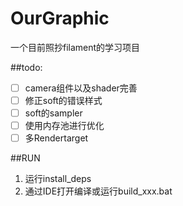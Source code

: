 # OurGraphic
一个目前照抄filament的学习项目


##todo:
- [ ] camera组件以及shader完善
- [ ] 修正soft的错误样式
- [ ] soft的sampler
- [ ] 使用内存池进行优化
- [ ] 多Rendertarget

##RUN
1. 运行install_deps
2. 通过IDE打开编译或运行build_xxx.bat